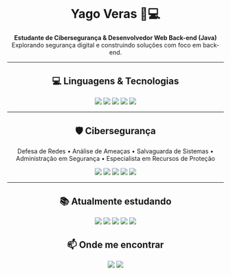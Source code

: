 <!-- Nome e Bio -->
<h1 align="center">Yago Veras 🔐💻</h1>
<p align="center">
  <b>Estudante de Cibersegurança & Desenvolvedor Web Back-end (Java)</b><br>
  Explorando segurança digital e construindo soluções com foco em back-end.
</p>

---


<!-- Linguagens & Skills -->
<h2 align="center">💻 Linguagens & Tecnologias</h2>
<p align="center">
  <img src="https://img.shields.io/badge/HTML5-E34F26?style=for-the-badge&logo=html5&logoColor=white"/>
  <img src="https://img.shields.io/badge/CSS3-1572B6?style=for-the-badge&logo=css3&logoColor=white"/>
  <img src="https://img.shields.io/badge/JavaScript-F7DF1E?style=for-the-badge&logo=javascript&logoColor=black"/>
  <img src="https://img.shields.io/badge/Java-ED8B00?style=for-the-badge&logo=java&logoColor=white"/>
  <img src="https://img.shields.io/badge/Python-3776AB?style=for-the-badge&logo=python&logoColor=white"/>
</p>

---

<!-- Cibersegurança -->
<h2 align="center">🛡 Cibersegurança</h2>
<p align="center">
  Defesa de Redes • Análise de Ameaças • Salvaguarda de Sistemas •<br>
  Administração em Segurança • Especialista em Recursos de Proteção
</p>

<!-- Badges de Segurança -->
<p align="center">
  <img src="https://img.shields.io/badge/Kali%20Linux-557C94?style=for-the-badge&logo=kalilinux&logoColor=white"/>
  <img src="https://img.shields.io/badge/Wireshark-1679A7?style=for-the-badge&logo=wireshark&logoColor=white"/>
  <img src="https://img.shields.io/badge/Nmap-00457C?style=for-the-badge&logo=security&logoColor=white"/>
  <img src="https://img.shields.io/badge/Cisco-1BA0D7?style=for-the-badge&logo=cisco&logoColor=white"/>
  <img src="https://img.shields.io/badge/Linux-FCC624?style=for-the-badge&logo=linux&logoColor=black"/>
</p>

---

<!-- Atualmente estudando -->
<h2 align="center">📚 Atualmente estudando</h2>
<p align="center">
  <img src="https://img.shields.io/badge/Fortinet-EE3124?style=for-the-badge&logo=fortinet&logoColor=white"/>
  <img src="https://img.shields.io/badge/Ethical%20Hacking-2C2C2C?style=for-the-badge&logo=hackaday&logoColor=white"/>
  <img src="https://img.shields.io/badge/Docker-2496ED?style=for-the-badge&logo=docker&logoColor=white"/>
  <img src="https://img.shields.io/badge/Spring%20Boot-6DB33F?style=for-the-badge&logo=springboot&logoColor=white"/>
  <img src="https://img.shields.io/badge/Cloud%20Security-4285F4?style=for-the-badge&logo=googlecloud&logoColor=white"/>
</p>


<!-- Contato -->
<h2 align="center">📫 Onde me encontrar</h2>
<p align="center">
  <a href="mailto:seuemail@gmail.com"><img src="https://img.shields.io/badge/Gmail-D14836?style=for-the-badge&logo=gmail&logoColor=white"></a>
  <a href="https://linkedin.com/in/SEU-LINKEDIN"><img src="https://img.shields.io/badge/LinkedIn-0077B5?style=for-the-badge&logo=linkedin&logoColor=white"></a>
</p>
